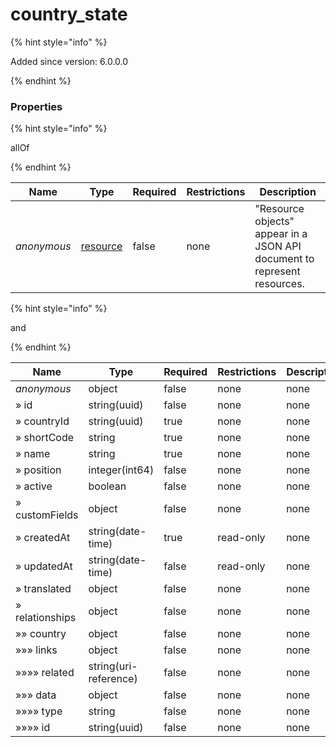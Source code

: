 
# country_state

{% hint style="info" %}

Added since version: 6.0.0.0

{% endhint %}

### Properties

{% hint style="info" %}

allOf

{% endhint %}

|Name|Type|Required|Restrictions|Description|
|---|---|---|---|---|
|*anonymous*|[resource](/schema/resource)|false|none|"Resource objects" appear in a JSON API document to represent resources.|

{% hint style="info" %}

and

{% endhint %}

|Name|Type|Required|Restrictions|Description|
|---|---|---|---|---|
|*anonymous*|object|false|none|none|
|» id|string(uuid)|false|none|none|
|» countryId|string(uuid)|true|none|none|
|» shortCode|string|true|none|none|
|» name|string|true|none|none|
|» position|integer(int64)|false|none|none|
|» active|boolean|false|none|none|
|» customFields|object|false|none|none|
|» createdAt|string(date-time)|true|read-only|none|
|» updatedAt|string(date-time)|false|read-only|none|
|» translated|object|false|none|none|
|» relationships|object|false|none|none|
|»» country|object|false|none|none|
|»»» links|object|false|none|none|
|»»»» related|string(uri-reference)|false|none|none|
|»»» data|object|false|none|none|
|»»»» type|string|false|none|none|
|»»»» id|string(uuid)|false|none|none|
